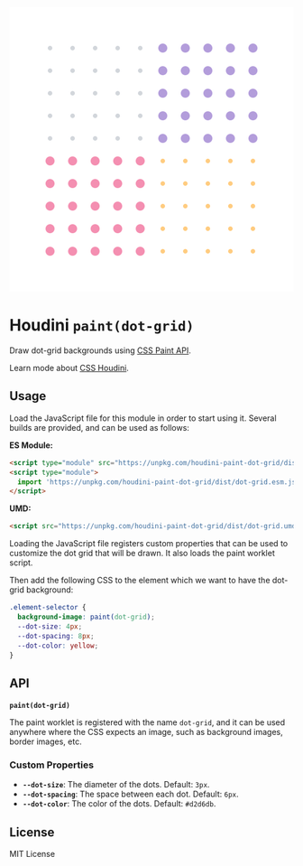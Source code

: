 <div align="center">
  <img src="logo.svg" alt="houdini-paint-dot-grid logo">
</div>


# Houdini `paint(dot-grid)`

Draw dot-grid backgrounds using [CSS Paint API](https://houdini.glitch.me/paint).

Learn mode about [CSS Houdini](https://houdini.glitch.me/).


## Usage

Load the JavaScript file for this module in order to start using it. Several
builds are provided, and can be used as follows:

**ES Module:**

```html
<script type="module" src="https://unpkg.com/houdini-paint-dot-grid/dist/dot-grid.esm.js"></script>
<script type="module">
  import 'https://unpkg.com/houdini-paint-dot-grid/dist/dot-grid.esm.js';
</script>
```

**UMD:**

```html
<script src="https://unpkg.com/houdini-paint-dot-grid/dist/dot-grid.umd.js">
```

Loading the JavaScript file registers custom properties that can be used to
customize the dot grid that will be drawn. It also loads the paint worklet
script.

Then add the following CSS to the element which we want to have the dot-grid
background:

```css
.element-selector {
  background-image: paint(dot-grid);
  --dot-size: 4px;
  --dot-spacing: 8px;
  --dot-color: yellow;
}
```


## API

**`paint(dot-grid)`**

The paint worklet is registered with the name `dot-grid`, and it can be used
anywhere where the CSS expects an image, such as background images, border
images, etc.

### Custom Properties

- **`--dot-size`**: The diameter of the dots. Default: `3px`.
- **`--dot-spacing`**: The space between each dot. Default: `6px`.
- **`--dot-color`**: The color of the dots. Default: `#d2d6db`.


## License

MIT License

